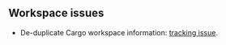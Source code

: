 ## Workspace issues

- De-duplicate Cargo workspace information: [tracking issue](https://github.com/rust-lang/cargo/issues/8415).
